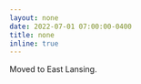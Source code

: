 ```yaml
---
layout: none
date: 2022-07-01 07:00:00-0400
title: none
inline: true
---
```


Moved to East Lansing.
